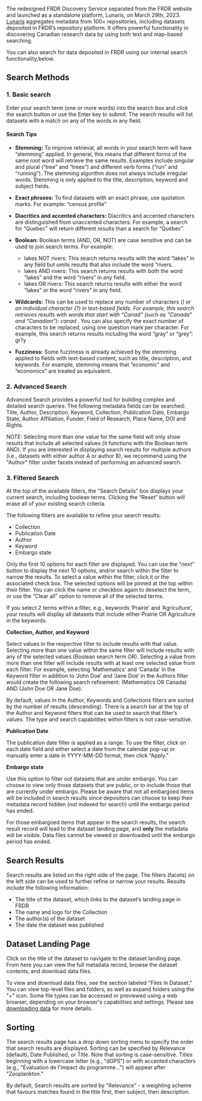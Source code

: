 The redesigned FRDR Discovery Service separated from the FRDR website and launched as a standalone platform, Lunaris, on March 29th, 2023. [Lunaris](https://www.lunaris.ca/en) aggregates metadata from 100+ repositories, including datasets deposited in FRDR’s repository platform. It offers powerful functionality in discovering Canadian research data by using both text and map-based searching.  

You can also search for data deposited in FRDR using our internal search functionality,below.

## Search Methods

### 1. Basic search

Enter your search term (one or more words) into the search box and click the search button or use the Enter key to submit. The search results will list datasets with a match on any of the words in any field.

#### Search Tips

* **Stemming:** To improve retrieval, all words in your search term will have “stemming” applied. In general, this means that different forms of the same root word will retrieve the same results. Examples include singular and plural (“tree” and “trees”) and different verb forms (“run” and “running”). The stemming algorithm does not always include irregular words. Stemming is only applied to the title, description, keyword and subject fields.

* **Exact phrases:** To find datasets with an exact phrase, use quotation marks. For example: “census profile”

* **Diacritics and accented characters:** Diacritics and accented characters are distinguished from unaccented characters. For example, a search for “Quebec” will return different results than a search for “Québec”.

* **Boolean:** Boolean terms (AND, OR, NOT) are case sensitive and can be used to join search terms. For example:
    * lakes NOT rivers: This search returns results with the word “lakes” in any field but omits results that also include the word “rivers.
    * lakes AND rivers: This search returns results with both the word “lakes” and the word “rivers” in any field.
    * lakes OR rivers: This search returns results with either the word “lakes” or the word “rivers” in any field.

* **Wildcards:** This can be used to replace any number of characters (*) or an individual character (?) in text-based fields. For example, this search retrieves results with words that start with “Canad” (such as “Canada” and “Canadian”): canad* . You can also specify the exact number of characters to be replaced, using one question mark per character. For example, this search returns results including the word “gray” or “grey”: gr?y

* **Fuzziness:** Some fuzziness is already achieved by the stemming applied to fields with text-based content, such as title, description, and keywords. For example, stemming means that “economic” and “economics” are treated as equivalent. 

### 2. Advanced Search

Advanced Search provides a powerful tool for building complex and detailed search queries. The following metadata fields can be searched: Title, Author, Description, Keyword, Collection, Publication Date, Embargo State, Author Affiliation, Funder, Field of Research, Place Name, DOI and Rights.

NOTE: Selecting more than one value for the same field will only show results that include all selected values (it functions with the Boolean term AND). If you are interested in displaying search results for multiple authors (i.e., datasets with either author A or author B), we recommend using the "Author" filter under facets instead of performing an advanced search. 

### 3. Filtered Search

At the top of the available filters, the “Search Details” box displays your current search, including boolean terms. Clicking the “Reset” button will erase all of your existing search criteria.

The following filters are available to refine your search results:

* Collection
* Publication Date
* Author
* Keyword
* Embargo state

Only the first 10 options for each filter are displayed. You can use the “next” button to display the next 10 options, and/or search within the filter to narrow the results. To select a value within the filter, click it or the associated check box. The selected options will be pinned at the top within their filter. You can click the name or checkbox again to deselect the term, or use the  “Clear all” option to remove all of the selected terms.

If you select 2 terms within a filter, e.g., keywords ‘Prairie’ and ‘Agriculture’, your results will display all datasets that include either Prairie OR Agriculture in the keywords.

**Collection, Author, and Keyword**

Select values in the respective filter to include results with that value. Selecting more than one value within the same filter will include results with any of the selected values (Boolean search term OR). Selecting a value from more than one filter will include results with at least one selected value from each filter. For example, selecting ‘Mathematics’ and ‘Canada’ in the Keyword filter in addition to ‘John Doe’ and ‘Jane Doe’ in the Authors filter would create the following search refinement: (Mathematics OR Canada) AND (John Doe OR Jane Doe). 

By default, values in the Author, Keywords and Collections filters are sorted by the number of results (descending). There is a search bar at the top of the Author and Keyword filters that can be used to search that filter’s values. The type and search capabilities within filters is not case-sensitive.

**Publication Date**

The publication date filter is applied as a range. To use the filter, click on each date field and either select a date from the calendar pop-up or manually enter a date in  YYYY-MM-DD format, then click “Apply.” 

**Embargo state**

Use this option to filter out datasets that are under embargo. You can choose to view only those datasets that are public, or to include those that are currently under embargo. Please be aware that not all embargoed items will be included in search results since depositors can choose to keep their metadata record hidden (not indexed for search) until the embargo period has ended. 

For those embargoed items that appear in the search results, the search result record will lead to the dataset landing page, and **only** the metadata will be visible. Data files cannot be viewed or downloaded until the embargo period has ended.

## Search Results

Search results are listed on the right side of the page. The filters (facets) on the left side can be used to further refine or narrow your results. Results include the following information:

* The title of the dataset, which links to the dataset’s landing page in FRDR
* The name and logo for the Collection
* The author(s) of the dataset
* The date the dataset was published

## Dataset Landing Page

Click on the title of the dataset to navigate to the dataset landing page. From here you can view the full metadata record, browse the dataset contents, and download data files.

To view and download data files, see the section labeled "Files in Dataset." You can view top-level files and folders, as well as expand folders using the "+" icon. Some file types can be accessed or previewed using a web browser, depending on your browser's capabilities and settings. Please see [downloading data](downloading.md) for more details.

## Sorting

The search results page has a drop down sorting menu to specify the order that search results are displayed. Sorting can be specified by Relevance (default), Date Published, or Title. Note that sorting is case-sensitive. Titles beginning with a lowercase letter (e.g., "dGPS") or with accented characters (e.g., "Évaluation de l'impact du programme...") will appear after "Zooplankton."

By default, Search results are sorted by "Relevance" - a weighting scheme that favours matches found in the title first, then subject, then description.